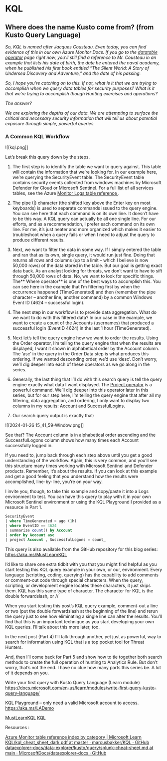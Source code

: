 
# KQL

## Where does the name Kusto come from? (from Kusto Query Language)

*So, KQL is named after Jacques Cousteau. Even today, you can find evidence of this in our own Azure Monitor Docs. If you go to the [datatable operator](https://docs.microsoft.com/en-us/azure/data-explorer/kusto/query/datatableoperator?pivots=azuredataexplorer) page right now, you’ll still find a reference to Mr. Cousteau in an example that lists his date of birth, the date he entered the naval academy, when he published his first book entitled “The Silent World: A Story of Undersea Discovery and Adventure,” and the date of his passing.*

*So, I hope you’re catching on to this. If not, what is it that we are trying to accomplish when we query data tables for security purposes? What is it that we’re trying to accomplish though Hunting exercises and operations?* 

*The answer?* 

*We are exploring the depths of our data. We are attempting to surface the critical and necessary security information that will tell us about potential exposure through simple, powerful queries.*

### A Common KQL Workflow

![[kql.png]]

Let’s break this query down by the steps. 

1. The first step is to identify the table we want to query against. This table will contain the information that we’re looking for. In our example here, we’re querying the SecurityEvent table. The SecurityEvent table contains security events collected from windows machines by Microsoft Defender for Cloud or Microsoft Sentinel. For a full list of all services tables, see the Azure [ Monitor Logs table reference ](https://docs.microsoft.com/en-us/azure/azure-monitor/reference/tables/tables-category) .

2. The pipe (|) character (the shifted key above the Enter key on most keyboards) is used to separate commands issued to the query engine. You can see here that each command is on its own line. It doesn’t have to be this way. A KQL query can actually be all one single line. For our efforts, and as a recommendation, I prefer each command on its own line. For me, it’s just neater and more organized which makes it easier to troubleshoot when a query fails or when I need to adjust the query to produce different results. 

3. Next, we want to filter the data in some way. If I simply entered the table and ran that as its own, single query, it would run just fine. Doing that returns all rows and columns (up to a limit – which I believe is now 50,000 rows) of the data stored in the table. But our goal is getting exact data back. As an analyst looking for threats, we don’t want to have to sift through 50,000 rows of data. No, we want to look for specific things. The** Where operator** is one of the best ways to accomplish this. You can see here in the example that I’m filtering first by when the occurrence happened (TimeGenerated) and then (remember the pipe character – another line, another command) by a common Windows Event ID (4624 – successful login). 

4. The next step in our workflow is to provide data aggregation. What do we want to do with this filtered data? In our case in the example, we want to create a count of the Accounts (usernames) that produced a successful login (EventID 4624) in the last 1 hour (TimeGenerated). 

5. Next let’s tell the query engine how we want to order the results. Using the Order operator, I’m telling the query engine that when the results are displayed, I want it shown in alphabetical order by the Account column. The ‘asc’ in the query in the Order Data step is what produces this ordering. If we wanted descending order, we’d use ‘desc’. Don’t worry, we’ll dig deeper into each of these operators as we go along in the series. 

6. Generally, the last thing that I’ll do with this search query is tell the query engine exactly what data I want displayed. The [Project operator](https://docs.microsoft.com/en-us/azure/data-explorer/kusto/query/projectoperator)  is a powerful command. We’ll dig deeper into this operator later in this series, but for our step here, I’m telling the query engine that after all my filtering, data aggregation, and ordering, I only want to display two columns in my results: Account and SuccessfulLogins.

7. Our search query output is exactly that:                

![[2024-01-26 15_41_59-Window.png]]


See that? The Account column is in alphabetical order ascending and the SuccessfulLogons column shows how many times each Account successfully logged in. 

If you need to, jump back through each step above until you get a good understanding of the workflow. Again, this is very common, and you’ll see this structure many times working with Microsoft Sentinel and Defender products. Remember, it’s about the results. If you can look at this example and get a good feeling that you understand how the results were accomplished, line-by-line, you’re on your way. 

I invite you, though, to take this example and copy/paste it into a Logs environment to test. You can have this query to play with it in your own Microsoft Sentinel environment or using the KQL Playground I provided as a resource in Part 1.

```sql
SecurityEvent 
| where TimeGenerated > ago (1h)  
| where EventID == 4624 
| summarize count() by Account 
| order by Account asc 
| project Account , SuccessfulLogons = count_ 
```


This query is also available from the GitHub repository for this blog series: https://aka.ms/MustLearnKQL 

I’d like to share one extra tidbit with you that you might find helpful as you start testing this KQL query example in your own, or our, environment. Every language (scripting, coding, querying) has the capability to add comments or comment-out code through special characters. When the query, scripting, or development engine locates these characters, it just skips them. KQL has this same type of character. The character for KQL is the double forwardslash, or //

When you start testing this post’s KQL query example, comment-out a line or two (put the double forwardslash at the beginning of the line) and rerun the query just to see how eliminating a single line can alter the results. You’ll find that this is an important technique as you start developing your own KQL queries. I’ll talk about this more later, too. 

In the next post (Part 4) I’ll talk through another, yet just as powerful, way to search for information using KQL that is a top pocket tool for Threat Hunters. 

And, then I’ll come back for Part 5 and show how to tie together both search methods to create the full operation of hunting to Analytics Rule. But don’t worry, that’s not the end. I have no clue how many parts this series be. A lot of it depends on you.

Write your first query with Kusto Query Language (Learn module)
https://docs.microsoft.com/en-us/learn/modules/write-first-query-kusto-query-language/

KQL Playground – only need a valid Microsoft account to access.
https://aka.ms/LADemo

[MustLearnKQL](./MustLearnKQL_Book.pdf ) 
[KQL](https://www.youtube.com/playlist?list=PLD7rlIrZEkLgiRbIs_5JXIxzu-5tpoDbd) 

Resources : 

[Azure Monitor table reference index by category | Microsoft Learn](https://learn.microsoft.com/en-us/azure/azure-monitor/reference/tables/tables-category)
[KQL/kql_cheat_sheet_dark.pdf at master · marcusbakker/KQL · GitHub](https://github.com/marcusbakker/KQL/blob/master/kql_cheat_sheet_dark.pdf)
[dataexplorer-docs/data-explorer/kusto/query/splunk-cheat-sheet.md at main · MicrosoftDocs/dataexplorer-docs · GitHub](https://github.com/MicrosoftDocs/dataexplorer-docs/blob/main/data-explorer/kusto/query/splunk-cheat-sheet.md)


	 
